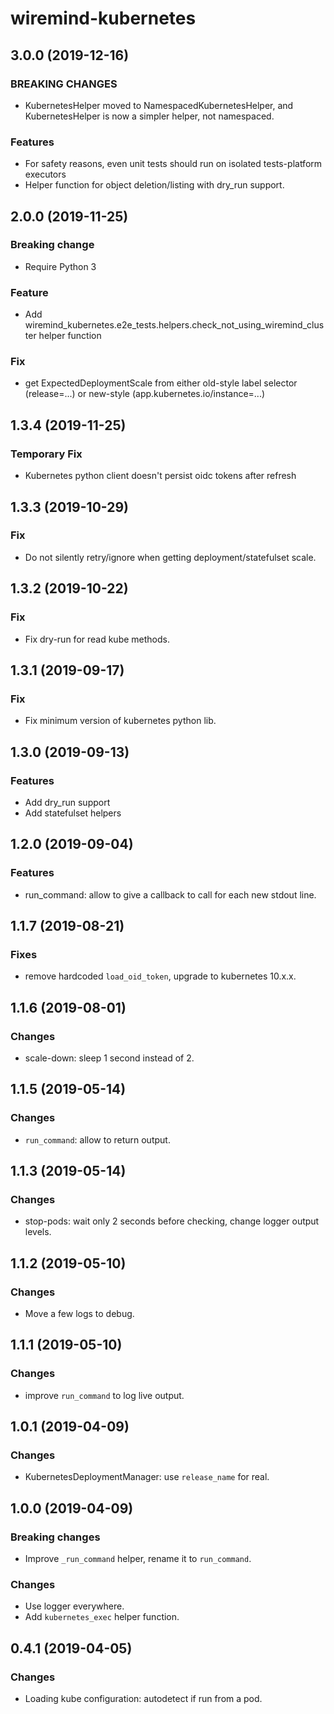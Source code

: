 # wiremind-kubernetes

## 3.0.0 (2019-12-16)
### BREAKING CHANGES
- KubernetesHelper moved to NamespacedKubernetesHelper, and KubernetesHelper is now a simpler helper, not namespaced.
### Features
- For safety reasons, even unit tests should run on isolated tests-platform executors
- Helper function for object deletion/listing with dry_run support.

## 2.0.0 (2019-11-25)
### Breaking change
- Require Python 3
### Feature
- Add wiremind_kubernetes.e2e_tests.helpers.check_not_using_wiremind_cluster helper function
### Fix
- get ExpectedDeploymentScale from either old-style label selector (release=...) or new-style (app.kubernetes.io/instance=...)

## 1.3.4 (2019-11-25)
### Temporary Fix
- Kubernetes python client doesn't persist oidc tokens after refresh

## 1.3.3 (2019-10-29)
### Fix
- Do not silently retry/ignore when getting deployment/statefulset scale.

## 1.3.2 (2019-10-22)
### Fix
- Fix dry-run for read kube methods.

## 1.3.1 (2019-09-17)
### Fix
- Fix minimum version of kubernetes python lib.

## 1.3.0 (2019-09-13)
### Features
- Add dry_run support
- Add statefulset helpers

## 1.2.0 (2019-09-04)
### Features
- run_command: allow to give a callback to call for each new stdout line.

## 1.1.7 (2019-08-21)
### Fixes
- remove hardcoded `load_oid_token`, upgrade to kubernetes 10.x.x.

## 1.1.6 (2019-08-01)
### Changes
- scale-down: sleep 1 second instead of 2.

## 1.1.5 (2019-05-14)
### Changes
- `run_command`: allow to return output.

## 1.1.3 (2019-05-14)
### Changes
- stop-pods: wait only 2 seconds before checking, change logger output levels.

## 1.1.2 (2019-05-10)
### Changes
- Move a few logs to debug.

## 1.1.1 (2019-05-10)
### Changes
- improve `run_command` to log live output.

## 1.0.1 (2019-04-09)
### Changes
- KubernetesDeploymentManager: use `release_name` for real.

## 1.0.0 (2019-04-09)
### Breaking changes
- Improve `_run_command` helper, rename it to `run_command`.
### Changes
- Use logger everywhere.
- Add `kubernetes_exec` helper function.

## 0.4.1 (2019-04-05)
### Changes
- Loading kube configuration: autodetect if run from a pod.
